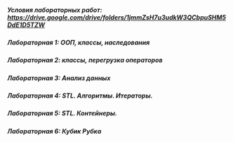 ##### Условия лабораторных работ: https://drive.google.com/drive/folders/1jmmZsH7u3udkW3QCbpuSHM5DdE1D5TZW
##### Лабораторная 1: ООП, классы, наследования
##### Лабораторная 2: классы, перегрузка операторов
##### Лабораторная 3: Анализ данных
##### Лабораторная 4: STL. Алгоритмы. Итераторы.
##### Лабораторная 5: STL. Контейнеры.
##### Лабораторная 6: Кубик Рубка
